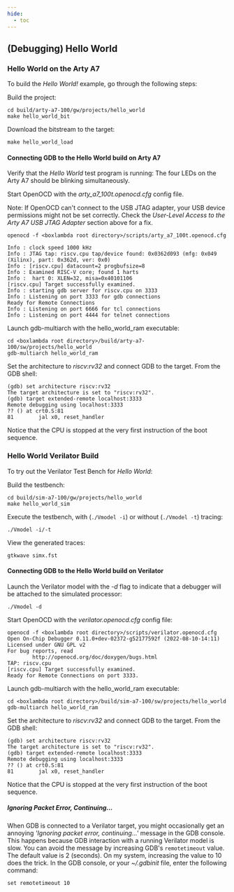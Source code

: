 ```yaml
---
hide:
  - toc
---
```


## (Debugging) Hello World

### Hello World on the Arty A7

To build the *Hello World!* example, go through the following steps:

Build the project:
```
cd build/arty-a7-100/gw/projects/hello_world
make hello_world_bit
```
Download the bitstream to the target:
```
make hello_world_load
```

#### Connecting GDB to the Hello World build on Arty A7

Verify that the *Hello World* test program is running: The four LEDs on the Arty A7 should be blinking simultaneously.

Start OpenOCD with the *arty_a7_100t.openocd.cfg* config file.

Note: If OpenOCD can't connect to the USB JTAG adapter, your USB device permissions might not be set correctly. Check the *User-Level Access to the Arty A7 USB JTAG Adapter* section above for a fix.
```
openocd -f <boxlambda root directory>/scripts/arty_a7_100t.openocd.cfg

Info : clock speed 1000 kHz
Info : JTAG tap: riscv.cpu tap/device found: 0x0362d093 (mfg: 0x049 (Xilinx), part: 0x362d, ver: 0x0)
Info : [riscv.cpu] datacount=2 progbufsize=8
Info : Examined RISC-V core; found 1 harts
Info :  hart 0: XLEN=32, misa=0x40101106
[riscv.cpu] Target successfully examined.
Info : starting gdb server for riscv.cpu on 3333
Info : Listening on port 3333 for gdb connections
Ready for Remote Connections
Info : Listening on port 6666 for tcl connections
Info : Listening on port 4444 for telnet connections
```
Launch gdb-multiarch with the hello_world_ram executable:
```
cd <boxlambda root directory>/build/arty-a7-100/sw/projects/hello_world
gdb-multiarch hello_world_ram
```
Set the architecture to *riscv:rv32* and connect GDB to the target. From the GDB shell:
```
(gdb) set architecture riscv:rv32
The target architecture is set to "riscv:rv32".
(gdb) target extended-remote localhost:3333
Remote debugging using localhost:3333
?? () at crt0.S:81
81        jal x0, reset_handler
```
Notice that the CPU is stopped at the very first instruction of the boot sequence.

### Hello World Verilator Build

To try out the Verilator Test Bench for *Hello World*:

Build the testbench:
```
cd build/sim-a7-100/gw/projects/hello_world
make hello_world_sim
```
Execute the testbench, with (```./Vmodel -i```) or without (```./Vmodel -t```) tracing:
```
./Vmodel -i/-t
```
View the generated traces:
```
gtkwave simx.fst
```

#### Connecting GDB to the Hello World build on Verilator

Launch the Verilator model with the *-d* flag to indicate that a debugger will be attached to the simulated processor:
```
./Vmodel -d
```
Start OpenOCD with the *verilator.openocd.cfg* config file:
```
openocd -f <boxlambda root directory>/scripts/verilator.openocd.cfg
Open On-Chip Debugger 0.11.0+dev-02372-g52177592f (2022-08-10-14:11)
Licensed under GNU GPL v2
For bug reports, read
		http://openocd.org/doc/doxygen/bugs.html
TAP: riscv.cpu
[riscv.cpu] Target successfully examined.
Ready for Remote Connections on port 3333.
```
Launch gdb-multiarch with the hello_world_ram executable:
```
cd <boxlambda root directory>/build/sim-a7-100/sw/projects/hello_world
gdb-multiarch hello_world_ram
```
Set the architecture to *riscv:rv32* and connect GDB to the target. From the GDB shell:
```
(gdb) set architecture riscv:rv32
The target architecture is set to "riscv:rv32".
(gdb) target extended-remote localhost:3333
Remote debugging using localhost:3333
?? () at crt0.S:81
81        jal x0, reset_handler
```
Notice that the CPU is stopped at the very first instruction of the boot sequence.

##### *Ignoring Packet Error, Continuing...*

When GDB is connected to a Verilator target, you might occasionally get an annoying *'Ignoring packet error, continuing...'* message in the GDB console. This happens because GDB interaction with a running Verilator model is slow. You can avoid the message by increasing GDB's `remotetimeout` value. The default value is 2 (seconds). On my system, increasing the value to 10 does the trick. In the GDB console, or your *~/.gdbinit* file, enter the following command:

```
set remotetimeout 10
```


